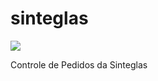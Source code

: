 # sinteglas
<img src="https://travis-ci.org/gabrielcnr/sinteglas.svg?branch=master">

Controle de Pedidos da Sinteglas

